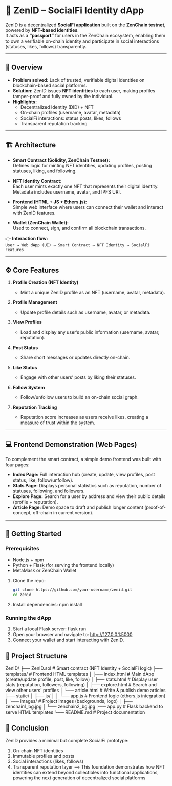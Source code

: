# 🪪 ZenID – SocialFi Identity dApp

ZenID is a decentralized **SocialFi application** built on the **ZenChain testnet**, powered by **NFT-based identities**.  
It acts as a **“passport”** for users in the ZenChain ecosystem, enabling them to own a verifiable on-chain identity and participate in social interactions (statuses, likes, follows) transparently.

---

## 📌 Overview

- **Problem solved:** Lack of trusted, verifiable digital identities on blockchain-based social platforms.  
- **Solution:** ZenID issues **NFT identities** to each user, making profiles tamper-proof and fully owned by the individual.  
- **Highlights:**
  - Decentralized Identity (DID) + NFT
  - On-chain profiles (username, avatar, metadata)
  - SocialFi interactions: status posts, likes, follows
  - Transparent reputation tracking

---

## 🏗 Architecture

- **Smart Contract (Solidity, ZenChain Testnet):**  
  Defines logic for minting NFT identities, updating profiles, posting statuses, liking, and following.  

- **NFT Identity Contract:**  
  Each user mints exactly one NFT that represents their digital identity. Metadata includes username, avatar, and IPFS URI.  

- **Frontend (HTML + JS + Ethers.js):**  
  Simple web interface where users can connect their wallet and interact with ZenID features.  

- **Wallet (ZenChain Wallet):**  
  Used to connect, sign, and confirm all blockchain transactions.

👉 **Interaction flow:**  
`User → Web dApp (UI) → Smart Contract → NFT Identity → SocialFi Features`

---

## ⚙️ Core Features

1. **Profile Creation (NFT Identity)**  
   - Mint a unique ZenID profile as an NFT (username, avatar, metadata).  

2. **Profile Management**  
   - Update profile details such as username, avatar, or metadata.  

3. **View Profiles**  
   - Load and display any user’s public information (username, avatar, reputation).  

4. **Post Status**  
   - Share short messages or updates directly on-chain.  

5. **Like Status**  
   - Engage with other users’ posts by liking their statuses.  

6. **Follow System**  
   - Follow/unfollow users to build an on-chain social graph.  

7. **Reputation Tracking**  
   - Reputation score increases as users receive likes, creating a measure of trust within the system.  

---

## 💻 Frontend Demonstration (Web Pages)

To complement the smart contract, a simple demo frontend was built with four pages:

- **Index Page:** Full interaction hub (create, update, view profiles, post status, like, follow/unfollow).  
- **Stats Page:** Displays personal statistics such as reputation, number of statuses, following, and followers.  
- **Explore Page:** Search for a user by address and view their public details (profile + reputation).  
- **Article Page:** Demo space to draft and publish longer content (proof-of-concept, off-chain in current version).  

---

## 🚀 Getting Started

### Prerequisites
- Node.js + npm
- Python + Flask (for serving the frontend locally)
- MetaMask or ZenChain Wallet


1. Clone the repo:
   ```bash
   git clone https://github.com/your-username/zenid.git
   cd zenid
 2. Install dependencies:
npm install
### Running the dApp
1. Start a local Flask server:
   flask run
2. Open your browser and navigate to:
   http://127.0.0.1:5000
3. Connect your wallet and start interacting with ZenID.
   
## 📂 Project Structure

ZenID/
├── ZenID.sol              # Smart contract (NFT Identity + SocialFi logic)
├── templates/             # Frontend HTML templates
│   ├── index.html         # Main dApp (create/update profile, post, like, follow)
│   ├── stats.html         # Display user stats (reputation, followers, following)
│   ├── explore.html       # Search and view other users' profiles
│   └── article.html       # Write & publish demo articles
├── static/
│   ├── js/
│   │   └── app.js         # Frontend logic (ethers.js integration)
│   └── images/            # Project images (backgrounds, logo)
│       ├── zenchain1_bg.jpg
│       └── zenchain2_bg.jpg
├── app.py                 # Flask backend to serve HTML templates
└── README.md              # Project documentation


## 📝 Conclusion
ZenID provides a minimal but complete SocialFi prototype:
1. On-chain NFT identities
2. Immutable profiles and posts
3. Social interactions (likes, follows)
4. Transparent reputation layer
--> This foundation demonstrates how NFT identities can extend beyond collectibles into functional applications, powering the next generation of decentralized social platforms

